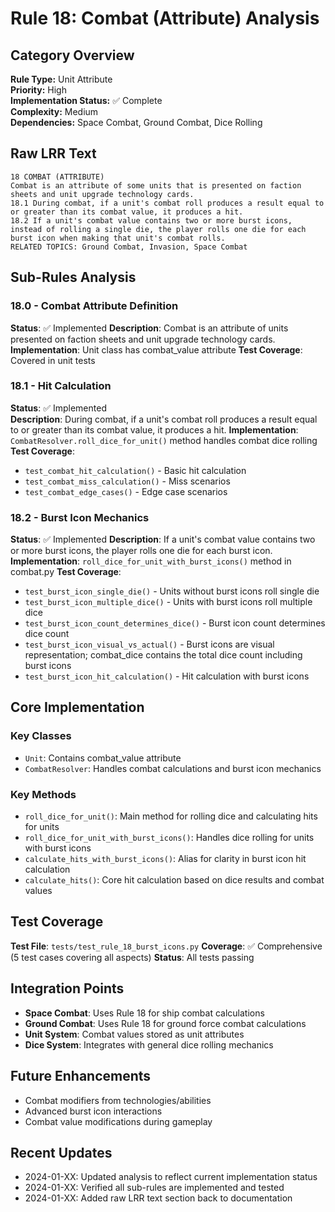 # Rule 18: Combat (Attribute) Analysis

## Category Overview
**Rule Type:** Unit Attribute  
**Priority:** High  
**Implementation Status:** ✅ Complete  
**Complexity:** Medium  
**Dependencies:** Space Combat, Ground Combat, Dice Rolling

## Raw LRR Text
```text
18 COMBAT (ATTRIBUTE)
Combat is an attribute of some units that is presented on faction sheets and unit upgrade technology cards.
18.1 During combat, if a unit's combat roll produces a result equal to or greater than its combat value, it produces a hit.
18.2 If a unit's combat value contains two or more burst icons, instead of rolling a single die, the player rolls one die for each burst icon when making that unit's combat rolls.
RELATED TOPICS: Ground Combat, Invasion, Space Combat
```

## Sub-Rules Analysis

### 18.0 - Combat Attribute Definition
**Status**: ✅ Implemented
**Description**: Combat is an attribute of units presented on faction sheets and unit upgrade technology cards.
**Implementation**: Unit class has combat_value attribute
**Test Coverage**: Covered in unit tests

### 18.1 - Hit Calculation
**Status**: ✅ Implemented  
**Description**: During combat, if a unit's combat roll produces a result equal to or greater than its combat value, it produces a hit.
**Implementation**: `CombatResolver.roll_dice_for_unit()` method handles combat dice rolling
**Test Coverage**: 
- `test_combat_hit_calculation()` - Basic hit calculation
- `test_combat_miss_calculation()` - Miss scenarios
- `test_combat_edge_cases()` - Edge case scenarios

### 18.2 - Burst Icon Mechanics
**Status**: ✅ Implemented
**Description**: If a unit's combat value contains two or more burst icons, the player rolls one die for each burst icon.
**Implementation**: `roll_dice_for_unit_with_burst_icons()` method in combat.py
**Test Coverage**:
- `test_burst_icon_single_die()` - Units without burst icons roll single die
- `test_burst_icon_multiple_dice()` - Units with burst icons roll multiple dice
- `test_burst_icon_count_determines_dice()` - Burst icon count determines dice count
- `test_burst_icon_visual_vs_actual()` - Burst icons are visual representation; combat_dice contains the total dice count including burst icons
- `test_burst_icon_hit_calculation()` - Hit calculation with burst icons

## Core Implementation

### Key Classes
- `Unit`: Contains combat_value attribute
- `CombatResolver`: Handles combat calculations and burst icon mechanics

### Key Methods
- `roll_dice_for_unit()`: Main method for rolling dice and calculating hits for units
- `roll_dice_for_unit_with_burst_icons()`: Handles dice rolling for units with burst icons
- `calculate_hits_with_burst_icons()`: Alias for clarity in burst icon hit calculation
- `calculate_hits()`: Core hit calculation based on dice results and combat values

## Test Coverage
**Test File**: `tests/test_rule_18_burst_icons.py`
**Coverage**: ✅ Comprehensive (5 test cases covering all aspects)
**Status**: All tests passing

## Integration Points
- **Space Combat**: Uses Rule 18 for ship combat calculations
- **Ground Combat**: Uses Rule 18 for ground force combat calculations  
- **Unit System**: Combat values stored as unit attributes
- **Dice System**: Integrates with general dice rolling mechanics

## Future Enhancements
- Combat modifiers from technologies/abilities
- Advanced burst icon interactions
- Combat value modifications during gameplay

## Recent Updates
- 2024-01-XX: Updated analysis to reflect current implementation status
- 2024-01-XX: Verified all sub-rules are implemented and tested
- 2024-01-XX: Added raw LRR text section back to documentation